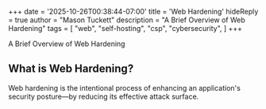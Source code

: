 +++
date = '2025-10-26T00:38:44-07:00'
title = 'Web Hardening'
hideReply = true
author = "Mason Tuckett"
description = "A Brief Overview of Web Hardening"
tags = [
    "web",
    "self-hosting",
    "csp",
    "cybersecurity",
]
+++

A Brief Overview of Web Hardening

## What is Web Hardening?

Web hardening is the intentional process of enhancing an application's security posture—by reducing its effective attack surface. 

 

